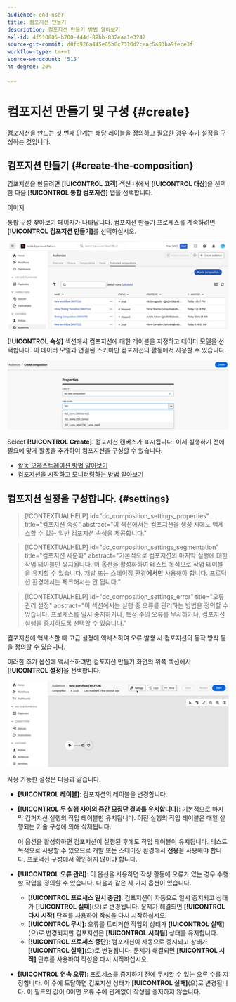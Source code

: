 ```yaml
---
audience: end-user
title: 컴포지션 만들기
description: 컴포지션 만들기 방법 알아보기
exl-id: 4f510805-b700-444d-89bb-832eaa1e3242
source-git-commit: d8fd926a445e65b6c7310d2ceac5a83ba9fece3f
workflow-type: tm+mt
source-wordcount: '515'
ht-degree: 20%

---
```


# 컴포지션 만들기 및 구성 {#create}

컴포지션을 만드는 첫 번째 단계는 해당 레이블을 정의하고 필요한 경우 추가 설정을 구성하는 것입니다.

## 컴포지션 만들기 {#create-the-composition}

컴포지션을 만들려면 **[!UICONTROL 고객]** 섹션 내에서 **[!UICONTROL 대상]**&#x200B;을 선택한 다음 **[!UICONTROL 통합 컴포지션]** 탭을 선택합니다.

이미지

통합 구성 찾아보기 페이지가 나타납니다. 컴포지션 만들기 프로세스를 계속하려면 **[!UICONTROL 컴포지션 만들기]**&#x200B;를 선택하십시오.

![](assets/composition-create.png)

**[!UICONTROL 속성]** 섹션에서 컴포지션에 대한 레이블을 지정하고 데이터 모델을 선택합니다. 이 데이터 모델과 연결된 스키마만 컴포지션의 활동에서 사용할 수 있습니다.

![](assets/composition-select-schema.png)

Select **[!UICONTROL Create]**. 컴포지션 캔버스가 표시됩니다. 이제 실행하기 전에 필요에 맞게 활동을 추가하여 컴포지션을 구성할 수 있습니다.

* [활동 오케스트레이션 방법 알아보기](orchestrate-activities.md)
* [컴포지션을 시작하고 모니터링하는 방법 알아보기](start-monitor-composition.md)

## 컴포지션 설정을 구성합니다. {#settings}

>[!CONTEXTUALHELP]
>id="dc_composition_settings_properties"
>title="컴포지션 속성"
>abstract="이 섹션에서는 컴포지션을 생성 시에도 액세스할 수 있는 일반 컴포지션 속성을 제공합니다."

>[!CONTEXTUALHELP]
>id="dc_composition_settings_segmentation"
>title="컴포지션 세분화"
>abstract="기본적으로 컴포지션의 마지막 실행에 대한 작업 테이블만 유지됩니다. 이 옵션을 활성화하여 테스트 목적으로 작업 테이블을 유지할 수 있습니다. 개발 또는 스테이징 환경&#x200B;**에서만** 사용해야 합니다. 프로덕션 환경에서는 체크해서는 안 됩니다."

>[!CONTEXTUALHELP]
>id="dc_composition_settings_error"
>title="오류 관리 설정"
>abstract="이 섹션에서는 실행 중 오류를 관리하는 방법을 정의할 수 있습니다. 프로세스를 일시 중지하거나, 특정 수의 오류를 무시하거나, 컴포지션 실행을 중지하도록 선택할 수 있습니다."

컴포지션에 액세스할 때 고급 설정에 액세스하여 오류 발생 시 컴포지션의 동작 방식 등을 정의할 수 있습니다.

이러한 추가 옵션에 액세스하려면 컴포지션 만들기 화면의 위쪽 섹션에서 **[!UICONTROL 설정]**&#x200B;을 선택합니다.

![](assets/composition-create-settings.png)

사용 가능한 설정은 다음과 같습니다.

* **[!UICONTROL 레이블]**: 컴포지션의 레이블을 변경합니다.

* **[!UICONTROL 두 실행 사이의 중간 모집단 결과를 유지합니다]**: 기본적으로 마지막 컴퍼지션 실행의 작업 테이블만 유지됩니다. 이전 실행의 작업 테이블은 매일 실행되는 기술 구성에 의해 삭제됩니다.

  이 옵션을 활성화하면 컴포지션이 실행된 후에도 작업 테이블이 유지됩니다. 테스트 목적으로 사용할 수 있으므로 개발 또는 스테이징 환경에서 **전용**&#x200B;을 사용해야 합니다. 프로덕션 구성에서 확인하지 않아야 합니다.

* **[!UICONTROL 오류 관리]**: 이 옵션을 사용하면 작성 활동에 오류가 있는 경우 수행할 작업을 정의할 수 있습니다. 다음과 같은 세 가지 옵션이 있습니다.

   * **[!UICONTROL 프로세스 일시 중단]**: 컴포지션이 자동으로 일시 중지되고 상태가 **[!UICONTROL 실패]**(으)로 변경됩니다. 문제가 해결되면 **[!UICONTROL 다시 시작]** 단추를 사용하여 작성을 다시 시작하십시오.
   * **[!UICONTROL 무시]**: 오류를 트리거한 작업의 상태가 **[!UICONTROL 실패]**(으)로 변경되지만 컴포지션은 **[!UICONTROL 시작됨]** 상태를 유지합니다.
   * **[!UICONTROL 프로세스 중단]**: 컴포지션이 자동으로 중지되고 상태가 **[!UICONTROL 실패]**(으)로 변경됩니다. 문제가 해결되면 **[!UICONTROL 시작]** 단추를 사용하여 작성을 다시 시작하십시오.

* **[!UICONTROL 연속 오류]**: 프로세스를 중지하기 전에 무시할 수 있는 오류 수를 지정합니다. 이 수에 도달하면 컴포지션 상태가 **[!UICONTROL 실패]**(으)로 변경됩니다. 이 필드의 값이 0이면 오류 수에 관계없이 작성을 중지하지 않습니다.
